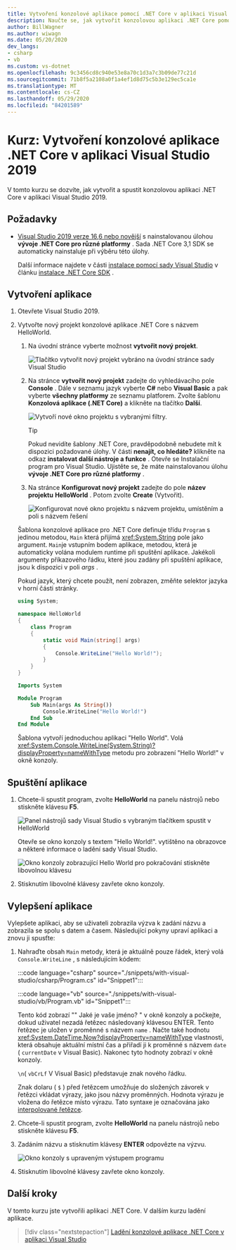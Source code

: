 ```yaml
---
title: Vytvoření konzolové aplikace pomocí .NET Core v aplikaci Visual Studio
description: Naučte se, jak vytvořit konzolovou aplikaci .NET Core pomocí jazyka C# nebo Visual Basic pomocí sady Visual Studio.
author: BillWagner
ms.author: wiwagn
ms.date: 05/20/2020
dev_langs:
- csharp
- vb
ms.custom: vs-dotnet
ms.openlocfilehash: 9c3456cd8c940e53e8a70c1d3a7c3b09de77c21d
ms.sourcegitcommit: 71b8f5a2108a0f1a4ef1d8d75c5b3e129ec5ca1e
ms.translationtype: MT
ms.contentlocale: cs-CZ
ms.lasthandoff: 05/29/2020
ms.locfileid: "84201589"
---
```

# <a name="tutorial-create-a-net-core-console-application-in-visual-studio-2019"></a>Kurz: Vytvoření konzolové aplikace .NET Core v aplikaci Visual Studio 2019

V tomto kurzu se dozvíte, jak vytvořit a spustit konzolovou aplikaci .NET Core v aplikaci Visual Studio 2019.

## <a name="prerequisites"></a>Požadavky

- [Visual Studio 2019 verze 16,6 nebo novější](https://visualstudio.microsoft.com/downloads/?utm_medium=microsoft&utm_source=docs.microsoft.com&utm_campaign=inline+link&utm_content=download+vs2019) s nainstalovanou úlohou **vývoje .NET Core pro různé platformy** . Sada .NET Core 3,1 SDK se automaticky nainstaluje při výběru této úlohy.

  Další informace najdete v části [instalace pomocí sady Visual Studio](../install/sdk.md?pivots=os-windows#install-with-visual-studio) v článku [instalace .NET Core SDK](../install/sdk.md?pivots=os-windows) .

## <a name="create-the-app"></a>Vytvoření aplikace

<!-- markdownlint-disable MD025 -->

1. Otevřete Visual Studio 2019.

1. Vytvořte nový projekt konzolové aplikace .NET Core s názvem HelloWorld.

   1. Na úvodní stránce vyberte možnost **vytvořit nový projekt**.

      ![Tlačítko vytvořit nový projekt vybráno na úvodní stránce sady Visual Studio](./media/with-visual-studio/start-window.png)

   1. Na stránce **vytvořit nový projekt** zadejte do vyhledávacího pole **Console** . Dále v seznamu jazyk vyberte **C#** nebo **Visual Basic** a pak vyberte **všechny platformy** ze seznamu platforem. Zvolte šablonu **Konzolová aplikace (.NET Core)** a klikněte na tlačítko **Další**.

      ![Vytvoří nové okno projektu s vybranými filtry.](./media/with-visual-studio/create-new-project.png)

      > [!TIP]
      > Pokud nevidíte šablony .NET Core, pravděpodobně nebudete mít k dispozici požadované úlohy. V části **nenajít, co hledáte?** klikněte na odkaz **instalovat další nástroje a funkce** . Otevře se Instalační program pro Visual Studio. Ujistěte se, že máte nainstalovanou úlohu **vývoje .NET Core pro různé platformy** .

   1. Na stránce **Konfigurovat nový projekt** zadejte do pole **název projektu** **HelloWorld** . Potom zvolte **Create** (Vytvořit).

      ![Konfigurovat nové okno projektu s názvem projektu, umístěním a poli s názvem řešení](./media/with-visual-studio/configure-new-project.png)

   Šablona konzolové aplikace pro .NET Core definuje třídu `Program` s jedinou metodou, `Main` která přijímá <xref:System.String> pole jako argument. `Main`je vstupním bodem aplikace, metodou, která je automaticky volána modulem runtime při spuštění aplikace. Jakékoli argumenty příkazového řádku, které jsou zadány při spuštění aplikace, jsou k dispozici v poli *args* .

   Pokud jazyk, který chcete použít, není zobrazen, změňte selektor jazyka v horní části stránky.

   ```csharp
   using System;

   namespace HelloWorld
   {
       class Program
       {
           static void Main(string[] args)
           {
               Console.WriteLine("Hello World!");
           }
       }
   }
   ```

   ```vb
   Imports System

   Module Program
       Sub Main(args As String())
           Console.WriteLine("Hello World!")
       End Sub
   End Module
   ```

   Šablona vytvoří jednoduchou aplikaci "Hello World". Volá <xref:System.Console.WriteLine(System.String)?displayProperty=nameWithType> metodu pro zobrazení "Hello World!" v okně konzoly.

## <a name="run-the-app"></a>Spuštění aplikace

1. Chcete-li spustit program, zvolte **HelloWorld** na panelu nástrojů nebo stiskněte klávesu **F5**.

   ![Panel nástrojů sady Visual Studio s vybraným tlačítkem spustit v HelloWorld](./media/with-visual-studio/run-program.png)

   Otevře se okno konzoly s textem "Hello World!". vytištěno na obrazovce a některé informace o ladění sady Visual Studio.

   ![Okno konzoly zobrazující Hello World pro pokračování stiskněte libovolnou klávesu](./media/with-visual-studio/hello-world-console.png)

1. Stisknutím libovolné klávesy zavřete okno konzoly.

## <a name="enhance-the-app"></a>Vylepšení aplikace

Vylepšete aplikaci, aby se uživateli zobrazila výzva k zadání názvu a zobrazila se spolu s datem a časem. Následující pokyny upraví aplikaci a znovu ji spusťte:

1. Nahraďte obsah `Main` metody, která je aktuálně pouze řádek, který volá `Console.WriteLine` , s následujícím kódem:

   :::code language="csharp" source="./snippets/with-visual-studio/csharp/Program.cs" id="Snippet1":::

   :::code language="vb" source="./snippets/with-visual-studio/vb/Program.vb" id="Snippet1":::

   Tento kód zobrazí "" Jaké je vaše jméno? " v okně konzoly a počkejte, dokud uživatel nezadá řetězec následovaný klávesou ENTER. Tento řetězec je uložen v proměnné s názvem `name` . Načte také hodnotu <xref:System.DateTime.Now?displayProperty=nameWithType> vlastnosti, která obsahuje aktuální místní čas a přiřadí ji k proměnné s názvem `date` ( `currentDate` v Visual Basic). Nakonec tyto hodnoty zobrazí v okně konzoly.

   `\n`( `vbCrLf` V Visual Basic) představuje znak nového řádku.

   Znak dolaru ( `$` ) před řetězcem umožňuje do složených závorek v řetězci vkládat výrazy, jako jsou názvy proměnných. Hodnota výrazu je vložena do řetězce místo výrazu. Tato syntaxe je označována jako [interpolované řetězce](../../csharp/language-reference/tokens/interpolated.md).

1. Chcete-li spustit program, zvolte **HelloWorld** na panelu nástrojů nebo stiskněte klávesu **F5**.

1. Zadáním názvu a stisknutím klávesy **ENTER** odpovězte na výzvu.

   ![Okno konzoly s upraveným výstupem programu](./media/with-visual-studio/hello-world-update.png)

1. Stisknutím libovolné klávesy zavřete okno konzoly.

## <a name="next-steps"></a>Další kroky

V tomto kurzu jste vytvořili aplikaci .NET Core. V dalším kurzu ladění aplikace.

> [!div class="nextstepaction"]
> [Ladění konzolové aplikace .NET Core v aplikaci Visual Studio](debugging-with-visual-studio.md)
